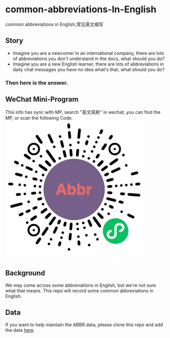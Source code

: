 # common-abbreviations-In-English
common abbreviations in English,常见英文缩写

## Story
- Imagine you are a newcomer in an international company, there are lots of abbreviations you don't understand in the docs, what should you do?
- Imagine you are a new English learner, there are lots of abbreviations in daily chat messages you have no idea what's that, what should you do?

### Then here is the answer.

## WeChat Mini-Program
This info has sync with MP, search "英文简称" in wechat, you can find the MP, or scan the following Code.
![](/abbr-code.jpeg)

## Background
We may come across some abbreviations in English, but we're not sure what that means. This repo will record some common abbreviations in English.

## Data
If you want to help maintain the ABBR data, please clone this repo and add the data [here](/data.md).

